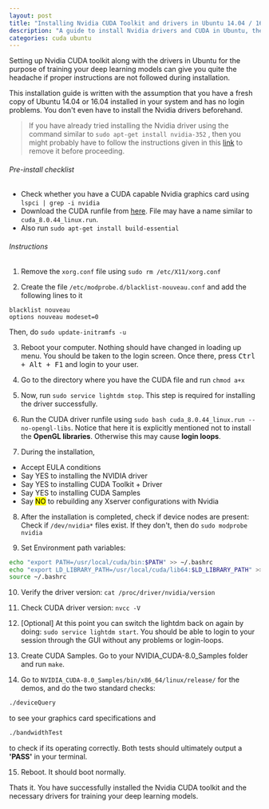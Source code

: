 ```yaml
---
layout: post
title: "Installing Nvidia CUDA Toolkit and drivers in Ubuntu 14.04 / 16.04"
description: "A guide to install Nvidia drivers and CUDA in Ubuntu, the right way for Deep Learning"
categories: cuda ubuntu
---
```


Setting up Nvidia CUDA toolkit along with the drivers in Ubuntu for the purpose of training
your deep learning models can give you quite the headache if proper instructions are
not followed during installation.

This installation guide is written with the assumption that you have a fresh copy of
Ubuntu 14.04 or 16.04 installed in your system and has no login problems. You don't even have to install the Nvidia drivers beforehand.

>If you have already tried installing the Nvidia driver using the command similar to
>`sudo apt-get install nvidia-352` , then you might probably have to follow the
>instructions given in this <a href="http://askubuntu.com/a/163808/607113" target="_blank">link</a>
>to remove it before proceeding.

###### Pre-install checklist
- Check whether you have a CUDA capable Nvidia graphics card using `lspci | grep -i nvidia`
- Download the CUDA runfile from <a href="https://developer.nvidia.com/cuda-downloads" target='_blank'>here</a>. File may have a name similar to `cuda_8.0.44_linux.run`.
- Also run `sudo apt-get install build-essential`

###### Instructions

1. Remove the `xorg.conf` file using `sudo rm /etc/X11/xorg.conf`

2. Create the file `/etc/modprobe.d/blacklist-nouveau.conf` and add the following lines to it
```
blacklist nouveau
options nouveau modeset=0
```
Then, do `sudo update-initramfs -u`

3. Reboot your computer. Nothing should have changed in loading up menu. You should be taken to the login screen. Once there, press <kbd>Ctrl + Alt + F1</kbd> and login to your user.

4. Go to the directory where you have the CUDA file and run `chmod a+x`

5. Now, run `sudo service lightdm stop`. This step is required for installing
the driver successfully.

6. Run the CUDA driver runfile using `sudo bash cuda_8.0.44_linux.run --no-opengl-libs`. Notice that here it is explicitly mentioned not to install the **OpenGL libraries**. Otherwise this may cause **login loops**.

7. During the installation,
- Accept EULA conditions
- Say YES to installing the NVIDIA driver
- Say YES to installing CUDA Toolkit + Driver
- Say YES to installing CUDA Samples
- Say <mark>NO</mark> to rebuilding any Xserver configurations with Nvidia

8. After the installation is completed, check if device nodes are present:
Check if `/dev/nvidia*` files exist. If they don't, then do `sudo modprobe nvidia`

9.  Set Environment path variables:  
```bash
echo "export PATH=/usr/local/cuda/bin:$PATH" >> ~/.bashrc
echo "export LD_LIBRARY_PATH=/usr/local/cuda/lib64:$LD_LIBRARY_PATH" >> ~/.bashrc
source ~/.bashrc
```

10. Verify the driver version: `cat /proc/driver/nvidia/version`

11. Check CUDA driver version: `nvcc -V`

12. [Optional] At this point you can switch the lightdm back on again by doing:
`sudo service lightdm start`.
You should be able to login to your session through the GUI without any problems or login-loops.

13. Create CUDA Samples. Go to your NVIDIA_CUDA-8.0_Samples folder and run `make`.

14. Go to `NVIDIA_CUDA-8.0_Samples/bin/x86_64/linux/release/` for the demos, and do the two standard checks:
```bash
./deviceQuery
```
to see your graphics card specifications and
```bash
./bandwidthTest
```
to check if its operating correctly.
Both tests should ultimately output a **'PASS'** in your terminal.

15. Reboot. It should boot normally.

Thats it. You have successfully installed the Nvidia CUDA toolkit and the necessary drivers for
training your deep learning models.
